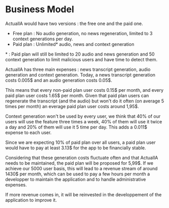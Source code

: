 # Business Model

ActualIA would have two versions : the free one and the paid one.

- Free plan : No audio generation, no news regeneration, limited to 3 context generations per day.
- Paid plan : Unlimited\* audio, news and context generation

\* : Paid plan will still be limited to 20 audio and news generation and 50 context generation to limit malicious users and have time to detect them.

ActualIA has three main expenses : news transcript generation, audio generation and context generation. Today, a news transcript generation costs 0.005\$ and an audio generation costs 0.05\$.

This means that every non-paid plan user costs 0.15\$ per month, and every paid plan user costs 1.65\$ per month. Given that paid plan users can regenerate the transcript (and the audio) but won't do it often (on average 5 times per month) an everage paid plan user costs around 1,95\$.

Context generation won't be used by every user, we think that 40% of our users will use the feature three times a week, 40% of them will use it twice a day and 20% of them will use it 5 time per day. This adds a 0.011\$ expense to each user.

Since we are expecting 10% of paid plan over all users, a paid plan user would have to pay at least 3.13\$ for the app to be financially stable.

Considering that these generation costs fluctuate often and that ActualIA needs to be maintained, the paid plan will be proposed for 5,99\$. If we achieve our 5000 user basis, this will lead to a revenue stream of around 1430\$ per month, which can be used to pay a few hours per month a developper to maintain the application and to handle administrative expenses.

If more revenue comes in, it will be reinvested in the developpement of the application to improve it.

